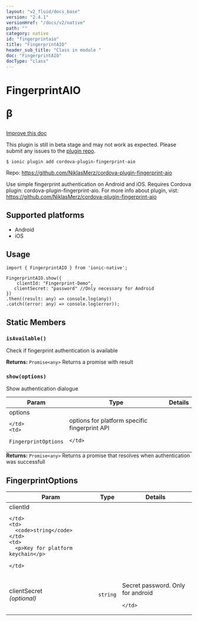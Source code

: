 ```yaml
---
layout: "v2_fluid/docs_base"
version: "2.4.1"
versionHref: "/docs/v2/native"
path: ""
category: native
id: "fingerprintaio"
title: "FingerprintAIO"
header_sub_title: "Class in module "
doc: "FingerprintAIO"
docType: "class"
---
```








<h1 class="api-title">
  
  FingerprintAIO
  

  

  <span class="beta" title="beta">&beta;</span></h1>

<a class="improve-v2-docs" href="http://github.com/driftyco/ionic-native/edit/master/src/plugins/fingerprint-aio.ts#L13">
  Improve this doc
</a>



<!-- decorators -->




<p class="beta-notice">
  This plugin is still in beta stage and may not work as expected. Please
  submit any issues to the <a target="_blank"
  href="https://github.com/NiklasMerz/cordova-plugin-fingerprint-aio/issues">plugin repo</a>.
</p>


<pre><code>$ ionic plugin add cordova-plugin-fingerprint-aio</code></pre>
<p>Repo:
  <a href="https://github.com/NiklasMerz/cordova-plugin-fingerprint-aio">
    https://github.com/NiklasMerz/cordova-plugin-fingerprint-aio
  </a>
</p>

<!-- description -->

<p>Use simple fingerprint authentication on Android and iOS.
Requires Cordova plugin: cordova-plugin-fingerprint-aio. For more info about plugin, vist: <a href="https://github.com/NiklasMerz/cordova-plugin-fingerprint-aio">https://github.com/NiklasMerz/cordova-plugin-fingerprint-aio</a></p>


<!-- @platforms tag -->
<h2>Supported platforms</h2>

<ul>
  <li>Android</li><li>iOS</li>
</ul>

<!-- @platforms tag end -->


<!-- if doc.decorators -->

<!-- @usage tag -->

<h2>Usage</h2>

<pre><code class="lang-typescript">import { FingerprintAIO } from &#39;ionic-native&#39;;

FingerprintAIO.show({
    clientId: &quot;Fingerprint-Demo&quot;,
   clientSecret: &quot;password&quot; //Only necessary for Android
})
.then((result: any) =&gt; console.log(any))
.catch((error: any) =&gt; console.log(error));
</code></pre>




<!-- @property tags -->


<h2>Static Members</h2>

<div id="isAvailable"></div>
<h3><code>isAvailable()</code>
  
</h3>


Check if fingerprint authentication is available






<div class="return-value" markdown="1">
  <i class="icon ion-arrow-return-left"></i>
  <b>Returns:</b> 
<code>Promise&lt;any&gt;</code> Returns a promise with result
</div>



<div id="show"></div>
<h3><code>show(options)</code>
  
</h3>


Show authentication dialogue


<table class="table param-table" style="margin:0;">
  <thead>
  <tr>
    <th>Param</th>
    <th>Type</th>
    <th>Details</th>
  </tr>
  </thead>
  <tbody>
  
  <tr>
    <td>
      options
      
      
    </td>
    <td>
      
<code>FingerprintOptions</code>
    </td>
    <td>
      <p>options for platform specific fingerprint API</p>

      
    </td>
  </tr>
  
  </tbody>
</table>





<div class="return-value" markdown="1">
  <i class="icon ion-arrow-return-left"></i>
  <b>Returns:</b> 
<code>Promise&lt;any&gt;</code> Returns a promise that resolves when authentication was successfull
</div>




<!-- methods on the class -->



<!-- other classes -->

<!-- end other classes -->

<!-- interfaces -->

<!--<h2><a class="anchor" name="interfaces" href="#interfaces"></a>Interfaces</h2>-->


<h2><a class="anchor" name="FingerprintOptions" href="#FingerprintOptions"></a>FingerprintOptions</h2>


<table class="table param-table" style="margin:0;">
  <thead>
  <tr>
    <th>Param</th>
    <th>Type</th>
    <th>Details</th>
  </tr>
  </thead>
  <tbody>
  
  <tr>
    <td>
      clientId
      
    </td>
    <td>
      <code>string</code>
    </td>
    <td>
      <p>Key for platform keychain</p>

    </td>
  </tr>
  
  <tr>
    <td>
      clientSecret
      <div><em>(optional)</em></div>
    </td>
    <td>
      <code>string</code>
    </td>
    <td>
      <p>Secret password. Only for android</p>

    </td>
  </tr>
  
  </tbody>
</table>





<!-- end interfaces -->

<!-- related link --><!-- end content block -->


<!-- end body block -->

